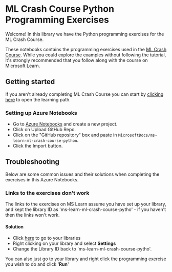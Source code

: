 # ML Crash Course Python Programming Exercises

Welcome! In this library we have the Python programming exercises for the ML Crash Course.

These notebooks contains the programming exercises used in the [ML Crash Course](https://docs.microsoft.com/learn/paths/ml-crash-course). While you could explore the examples without following the tutorial, it's strongly recommended that you follow along with the course on Microsoft Learn.

## Getting started

If you aren't already completing ML Crash Course you can start by [clicking here](https://docs.microsoft.com/learn/paths/ml-crash-course) to open the learning path.

### Setting up Azure Notebooks

* Go to [Azure Notebooks](https://notebooks.azure.com/home/projects#) and create a new project.
* Click on Upload GitHub Repo.
* Click on the "GitHub repository" box and paste in ```MicrosoftDocs/ms-learn-ml-crash-course-python```.
* Click the Import button.

## Troubleshooting

Below are some common issues and their solutions when completing the exercises in this Azure Notebooks.

### Links to the exercises don't work

The links to the exercises on MS Learn assume you have set up your library, and kept the library ID as 'ms-learn-ml-crash-course-pytho' - if you haven't then the links won't work.

#### Solution

* Click [here](https://notebooks.azure.com/home/libraries) to go to your libraries
* Right clicking on your library and select __Settings__
* Change the Library ID back to 'ms-learn-ml-crash-course-pytho'.

You can also just go to your library and right click the programming exercise you wish to do and click '__Run__'